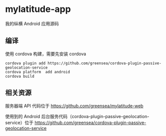 # mylatitude-app
我的纵横 Android 应用源码

## 编译
使用 cordova 构建，需要先安装 cordova

```
cordova plugin add https://github.com/greensea/cordova-plugin-passive-geolocation-service
cordova platform  add android
cordova build
```

## 相关资源

服务器端 API 代码位于 https://github.com/greensea/mylatitude-web

使用到的 Android 后台服务代码（cordova-plugin-passive-geolocation-service）位于 https://github.com/greensea/cordova-plugin-passive-geolocation-service 
